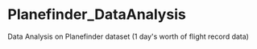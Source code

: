 # Planefinder_DataAnalysis
Data Analysis on Planefinder dataset (1 day's worth of flight record data)
